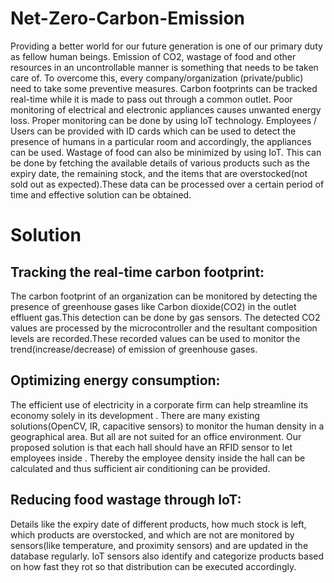 # Net-Zero-Carbon-Emission
Providing a better world for our future generation is one of our primary duty as fellow human beings. Emission of CO2, wastage of food and other resources in an uncontrollable manner is something that needs to be taken care of. To overcome this, every company/organization (private/public) need to take some preventive measures.
Carbon footprints can be tracked real-time while it is made to pass out through a common outlet.
Poor monitoring of electrical and electronic appliances causes unwanted energy loss. Proper monitoring can be done by using IoT technology. Employees / Users can be provided with ID cards which can be used to detect the presence of humans in a particular room and accordingly, the appliances can be used.
Wastage of food can also be minimized by using IoT. This can be done by fetching the available details of various products such as the expiry date, the remaining stock, and the items that are overstocked(not sold out as expected).These data can be processed over a certain period of time and effective solution can be obtained.

# Solution
## Tracking the real-time carbon footprint:
The carbon footprint of an organization can be monitored by detecting the presence of greenhouse gases like Carbon dioxide(CO2) in the outlet effluent gas.This detection can be done by gas sensors. The detected CO2 values are processed by the microcontroller and the resultant composition levels are recorded.These recorded values can be used to monitor the trend(increase/decrease) of emission of greenhouse gases. 
## Optimizing energy consumption:
The efficient use of electricity in a corporate firm can help streamline its economy solely in its development . There are many existing solutions(OpenCV, IR, capacitive sensors) to monitor the human density in a geographical area. But all are not suited for an office environment. Our proposed solution is that each hall should have an RFID sensor to let employees inside . Thereby the employee density inside the hall can be calculated and thus sufficient air conditioning can be provided.
## Reducing food wastage through IoT:
Details like the expiry date of different products, how much stock is left, which products are overstocked, and which are not are monitored by sensors(like temperature, and proximity sensors) and are updated in the database regularly.
IoT sensors also identify and categorize products based on how fast they rot so that distribution can be executed accordingly.
